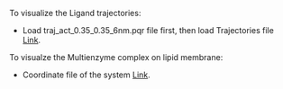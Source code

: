 To visualize the Ligand trajectories: <br>
- Load traj_act_0.35_0.35_6nm.pqr file first, then load Trajectories file [Link](https://drive.google.com/file/d/1m5JgMJJi5B-EXuJvhJHlzJ8CARWH70xv/view?usp=sharing).

To visualze the Multienzyme complex on lipid membrane: <br>
- Coordinate file of the system [Link](https://drive.google.com/file/d/1nsZzXloT-qLGW4GSL1WOU4CIa8HX8GJ-/view?usp=sharing).
